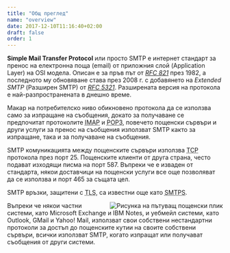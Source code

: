 ```yaml
---
title: "Общ преглед"
name: "overview"
date: 2017-12-10T11:16:40+02:00
draft: false
order: 1
---
```


**Simple Mail Transfer Protocol** или просто SMTP е интернет стандарт за пренос на електронна поща (email) от приложния слой (Application Layer) на OSI модела. Описан е за пръв път от
<a href="https://tools.ietf.org/html/rfc821" target="_blank">*RFC 821*</a> през 1982, а последното му обновяване става през 2008 г. с добавянето на *Extended SMTP* (Разширен SMTP) от
<a href="https://tools.ietf.org/html/rfc5321" target="_blank">*RFC 5321*</a>. Разширената версия на протокола е най-разпространената в днешно време.

Макар на потребителско ниво обикновено протокола да се използва само за изпращане на съобщения, докато за получаване се предпочитат протоколите <abbr title="Internet Message Access Protocol">IMAP</abbr> и <abbr title="Post Office Protocoll">POP3</abbr>, повечето пощенски сървъри и други услуги за пренос на съобщения използват SMTP както за изпращане, така и за получаване на съобщения.

SMTP комуникацията между пощенските сървъри използва <abbr title="Transmission Control Protocol">TCP</abbr> протокола през порт 25. Пощенските клиенти от друга страна, често подават изходящи писма на порт 587. Въпреки че е изваден от стандарта, някои доставчици на пощенски услуги все още позволяват да се използва и порт 465 за същата цел.

SMTP връзки, защитени с <abbr title="Transport Layer Security">TLS</abbr>, са известни още като <abbr title="Simple Mail Transfer Protocol Secure">SMTPS</abbr>.

<img align="right" alt="Рисунка на пътуващ пощенски плик" src="/simple-hugo-website/images/mail-drawing.png">

Въпреки че някои частни системи, като Microsoft Exchange и IBM Notes, и уебмейл системи, като Outlook, GMail и Yahoo! Mail, използват свои собствени нестандартни протоколи за достъп до пощенските кутии на своите собствени сървъри, всички използват SMTP, когато изпращат или получават съобщения от други системи.

